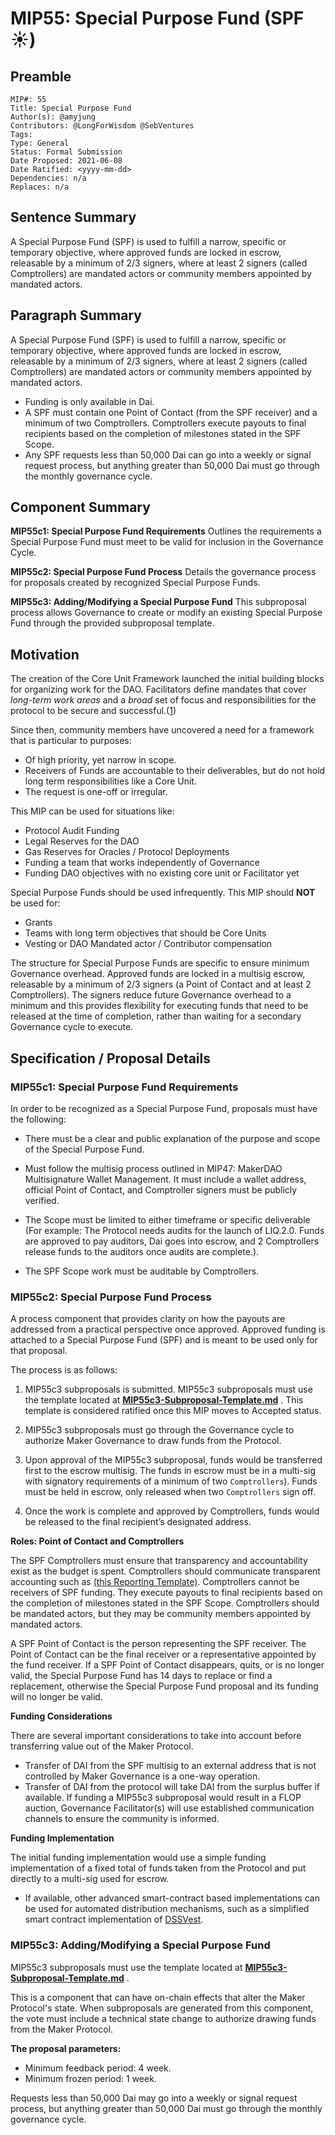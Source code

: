 # MIP55: Special Purpose Fund (SPF ☀️)

## Preamble

```
MIP#: 55
Title: Special Purpose Fund
Author(s): @amyjung
Contributors: @LongForWisdom @SebVentures
Tags:
Type: General
Status: Formal Submission
Date Proposed: 2021-06-08
Date Ratified: <yyyy-mm-dd>
Dependencies: n/a
Replaces: n/a
```

## Sentence Summary

A Special Purpose Fund (SPF) is used to fulfill a narrow, specific or temporary objective, where approved funds are locked in escrow, releasable by a minimum of 2/3 signers, where at least 2 signers (called Comptrollers) are mandated actors or community members appointed by mandated actors.

## Paragraph Summary

A Special Purpose Fund (SPF) is used to fulfill a narrow, specific or temporary objective, where approved funds are locked in escrow, releasable by a minimum of 2/3 signers, where at least 2 signers (called Comptrollers) are mandated actors or community members appointed by mandated actors.

* Funding is only available in Dai.
* A SPF must contain one Point of Contact (from the SPF receiver) and a minimum of two Comptrollers. Comptrollers execute payouts to final recipients based on the completion of milestones stated in the SPF Scope.
* Any SPF requests less than 50,000 Dai can go into a weekly or signal request process, but anything greater than 50,000 Dai must go through the monthly governance cycle.

## Component Summary

**MIP55c1: Special Purpose Fund Requirements**
Outlines the requirements a Special Purpose Fund must meet to be valid for inclusion in the Governance Cycle.

**MIP55c2: Special Purpose Fund Process**
Details the governance process for proposals created by recognized Special Purpose Funds.

**MIP55c3: Adding/Modifying a Special Purpose Fund**
This subproposal process allows Governance to create or modify an existing Special Purpose Fund through the provided subproposal template.

## Motivation

The creation of the Core Unit Framework launched the initial building blocks for organizing work for the DAO. Facilitators define mandates that cover *long-term work areas* and a *broad* set of focus and responsibilities for the protocol to be secure and successful.([1](https://forum.makerdao.com/t/mip39-core-unit-framework/6096))

Since then, community members have uncovered a need for a framework that is particular to purposes:

* Of high priority, yet narrow in scope.
* Receivers of Funds are accountable to their deliverables, but do not hold long term responsibilities like a Core Unit.
* The request is one-off or irregular.

This MIP can be used for situations like:

* Protocol Audit Funding
* Legal Reserves for the DAO
* Gas Reserves for Oracles / Protocol Deployments
* Funding a team that works independently of Governance
* Funding DAO objectives with no existing core unit or Facilitator yet

Special Purpose Funds should be used infrequently. This MIP should **NOT** be used for:

* Grants
* Teams with long term objectives that should be Core Units
* Vesting or DAO Mandated actor / Contributor compensation

The structure for Special Purpose Funds are specific to ensure minimum Governance overhead. Approved funds are locked in a multisig escrow, releasable by a minimum of 2/3 signers (a Point of Contact and at least 2 Comptrollers). The signers reduce future Governance overhead to a minimum and this provides flexibility for executing funds that need to be released at the time of completion, rather than waiting for a secondary Governance cycle to execute.

## Specification / Proposal Details

### MIP55c1: Special Purpose Fund Requirements

In order to be recognized as a Special Purpose Fund, proposals must have the following:

* There must be a clear and public explanation of the purpose and scope of the Special Purpose Fund.

* Must follow the multisig process outlined in MIP47: MakerDAO Multisignature Wallet Management. It must include a wallet address, official Point of Contact, and Comptroller signers must be publicly verified.

* The Scope must be limited to either timeframe or specific deliverable (For example: The Protocol needs audits for the launch of LIQ.2.0. Funds are approved to pay auditors, Dai goes into escrow, and 2 Comptrollers release funds to the auditors once audits are complete.).

* The SPF Scope work must be auditable by Comptrollers.

### MIP55c2: Special Purpose Fund Process

A process component that provides clarity on how the payouts are addressed from a practical perspective once approved. Approved funding is attached to a Special Purpose Fund (SPF) and is meant to be used only for that proposal.

The process is as follows:

1. MIP55c3 subproposals is submitted. MIP55c3 subproposals must use the template located at **[MIP55c3-Subproposal-Template.md](link)** . This template is considered ratified once this MIP moves to Accepted status.

2. MIP55c3 subproposals must go through the Governance cycle to authorize Maker Governance to draw funds from the Protocol.

3. Upon approval of the MIP55c3 subproposal, funds would be transferred first to the escrow multisig. The funds in escrow must be in a multi-sig with signatory requirements of a minimum of two `Comptrollers`). Funds must be held in escrow, only released when two `Comptrollers` sign off.

4. Once the work is complete and approved by Comptrollers, funds would be released to the final recipient’s designated address.

**Roles: Point of Contact and Comptrollers**

The SPF Comptrollers must ensure that transparency and accountability exist as the budget is spent. Comptrollers should communicate transparent accounting such as [(this Reporting Template)](https://docs.google.com/spreadsheets/d/1Bxb0f4K4db8bZzZSQ4NiOHLNv0cFVNeYTm77HoIlpMk/edit?usp=sharing). Comptrollers cannot be receivers of SPF funding. They execute payouts to final recipients based on the completion of milestones stated in the SPF Scope. Comptrollers should be mandated actors, but they may be community members appointed by mandated actors.

A SPF Point of Contact is the person representing the SPF receiver. The Point of Contact can be the final receiver or a representative appointed by the fund receiver. If a SPF Point of Contact disappears, quits, or is no longer valid, the Special Purpose Fund has 14 days to replace or find a replacement, otherwise the Special Purpose Fund proposal and its funding will no longer be valid.

**Funding Considerations**

There are several important considerations to take into account before transferring value out of the Maker Protocol.

* Transfer of DAI from the SPF multisig to an external address that is not controlled by Maker Governance is a one-way operation.
* Transfer of DAI from the protocol will take DAI from the surplus buffer if available. If funding a MIP55c3 subproposal would result in a FLOP auction, Governance Facilitator(s) will use established communication channels to ensure the community is informed.

**Funding Implementation**

The initial funding implementation would use a simple funding implementation of a fixed total of funds taken from the Protocol and put directly to a multi-sig used for escrow.

* If available, other advanced smart-contract based implementations can be used for automated distribution mechanisms, such as a simplified smart contract implementation of [DSSVest](https://forum.makerdao.com/t/mip-54-dssvest/8025).

### MIP55c3: Adding/Modifying a Special Purpose Fund

MIP55c3 subproposals must use the template located at **[MIP55c3-Subproposal-Template.md](link)** .

This is a component that can have on-chain effects that alter the Maker Protocol's state. When subproposals are generated from this component, the vote must include a technical state change to authorize drawing funds from the Maker Protocol.

**The proposal parameters:**

* Minimum feedback period: 4 week.
* Minimum frozen period: 1 week.

Requests less than 50,000 Dai may go into a weekly or signal request process, but anything greater than 50,000 Dai must go through the monthly governance cycle.
